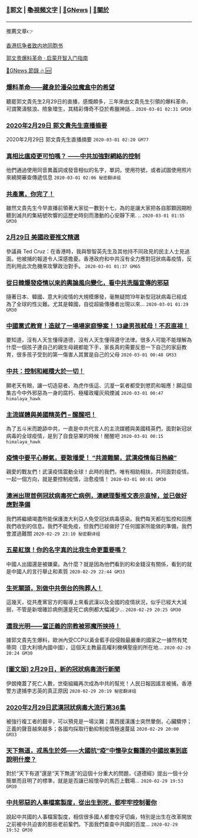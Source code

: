 ###  [:eagle:郭文](https://github.com/ourhimalayas/txt) | [:books:視頻文字](https://github.com/ourhimalayas/txt/blob/master/content/README.md) | [:newspaper:GNews](https://github.com/ourhimalayas/txt/blob/master/content/gnews/README.md) | [:pray:關於](https://github.com/ourhimalayas/home/tree/master/about)
---

推薦文章:point_right:

[香港抗争者致内地同胞书](https://github.com/ourhimalayas/news/blob/master/2019/08/a_letter_from_the_hong_kong_people.md)

[郭文贵爆料革命 · 启蒙开智入门指南](https://github.com/ourhimalayas/txt/issues/1)

[:newspaper:GNews 節錄 :fire: :new:](https://github.com/ourhimalayas/txt/blob/master/content/gnews/README.md) 



### [爆料革命——藏身於潘朵拉魔盒中的希望](/content/gnews/1/README.md)

聽罷郭文貴先生2月29日的直播，感慨頗多，三年來由文貴先生引領的爆料革命，可謂驚濤駭浪、險象環生，其精彩傳奇不亞於希臘神話...  `2020-03-01 02:31 GM30`

### [2020年2月29日 郭文貴先生直播摘要](/content/gnews/2/README.md)

2020年2月29日 郭文貴先生直播摘要  `2020-03-01 02:20 GM77`

### [真相比瘟疫更可怕嗎？ ——中共加強對網絡的控制](/content/gnews/3/README.md)

他們通過使用同音異義詞或發音相似的名字，單詞，使用符號，或者試圖使用照片來繞開審查傳遞信息  `2020-03-01 02:06 秘密翻译组`

### [共產黨，你完了！](/content/gnews/4/README.md)

雖然文貴先生今早直播前領著大家從一數到十七，為的是讓大家把各自那顆因期盼聽到滅共的集結號吹響的這歷史時刻而激動的心安靜下來. ..  `2020-03-01 01:55 GM30`

### [2月29日 美國政要推文精選](/content/gnews/5/README.md)

參議員 Ted Cruz：在香港時，我與黎智英先生及其他持不同政見的民主人士見過面。他被捕的報道令人深感擔憂。香港政府和中共沒有全力應對冠狀病毒疫情，反而利用此次危機來攻擊政治對手。  `2020-03-01 01:37 GM65`

### [從日韓爆發疫情以來的輿論風向變化，看中共洗腦宣傳的邪惡](/content/gnews/6/README.md)

隨著日本、韓國、意大利疫情的大規模爆發，毫無疑問19年新型冠狀病毒已經成為了全球的性災難。尤其是韓國，自從超級傳播者出現以來...  `2020-03-01 01:29 GM30`

### [中國黨式教育！造就了一場場家庭慘案！ 13歲男孩弒母！不忍直視！](/content/gnews/7/README.md)

要知道，沒有人天生懂得道德，沒有人天生懂得遵守法律。很多人可能不能理解為什麼一個孩子連自己的親生母親都能下手，家長真的需要反思一下自己的家庭教育，很多孩子受到的第一傷害人其實是自己的父母  `2020-03-01 00:48 GM33`

### [中共：控制和維穩大於一切！](/content/gnews/8/README.md)

願老天有眼，讓一切造惡者、為虎作倀這、沆瀣一氣者都受到懲罰和報應！願這個集古今中外邪惡為一身的腐朽、極權政權灰飛煙滅  `2020-03-01 00:47 himalaya_hawk`

### [主流媒體與美國精英們 &#8211; 醒醒吧！](/content/gnews/9/README.md)

為了五斗米而跪舔中共，一直是中共代言人的主流媒體與美國精英們，面對新冠狀病毒的全球疫情，是到了自食惡果的時候！醒醒吧  `2020-03-01 00:15 himalaya_hawk`

### [疫情中要平心靜氣，要散播愛！ “共渡難關，武漢疫情每日熱線”](/content/gnews/10/README.md)

親愛的戰友們！武漢疫情震動全球！此時的我們，唯有相助相扶，共同面對疫情，一起一個方向，就是要控制疫情，治愈疫情！  `2020-03-01 00:01 GM30`

### [澳洲出現首例冠狀病毒死亡病例，澳總理髮推文表示哀悼，並已做好應對準備](/content/gnews/11/README.md)

我們將繼續竭盡所能保護澳大利亞人免受冠狀病毒感染。我們每天都在監控和回應我們收到的信息。我們不能免疫，但我們已經做好了任何國家所能做的準備，我們會渡過難關  `2020-02-29 23:10 秘密翻译组`

### [五星紅旗！你的名字真的比我生命更重要嗎？](/content/gnews/12/README.md)

中國人出國還是被嫌棄。為什麼？就是因為他們看到的和金錢沒有關係，看到的就是中國人的言行舉止和素質  `2020-02-29 22:44 GM33`

### [生死關頭，別做中共倒台的殉葬人！](/content/gnews/13/README.md)

這幾天，從共產黨官方的報導上來看武漢以及全國的疫情狀況，似乎已經大大減弱，不管是新增確診病例還是死亡病例都大幅減少...  `2020-02-29 20:25 GM30`

### [還我光明——當正義的宗教被邪魔所挾持！](/content/gnews/14/README.md)

據郭文貴先生爆料，歐洲內受CCP以黃金藍手段侵蝕最嚴重的國家之一據然有梵蒂岡（意大利境內國中國），這個天主教最高權利機構聖座的所在地...  `2020-02-29 20:24 GM30`

### [[圖文版] 2月29日，新的冠狀病毒流行新聞](/content/gnews/15/README.md)

伊朗掩蓋了死亡人數，世衛組織再次成為中共的幫兇！人民日報因謠言被捕，香港警方逮捕李志英的真正原因  `2020-02-29 20:19 秘密翻译组`

### [2020年2月29日武漢冠狀病毒大流行第36集](/content/gnews/16/README.md)

被強行複工者的艱辛，可以預見是一場災難；廣西援漢護士突然暈倒，心臟驟停；正義的聲音越來越多；各國均採取行動抑制疫情極速蔓延  `2020-02-29 20:00 GM33`

### [天下無道，戎馬生於郊——大國抗“疫”中懷孕女醫護的中國故事到底說明什麼？](/content/gnews/17/README.md)

對於“天下有道”還是“天下無道”的這個十分重大的問題，《道德經》提出一個十分簡單而且明了的標準，就是是否讓已經懷孕的馬匹上戰場...  `2020-02-29 19:53 GM30`

### [中共邪惡的人事檔案製度，從出生到死，都牢牢控制著你](/content/gnews/18/README.md)

說起中共國的人事檔案製度，相信很多國人都會咬牙切齒，特別是出生在改革開放之前被中共迫害的那些老前輩們。下面我們查查中共國的百度...  `2020-02-29 19:52 GM30`

